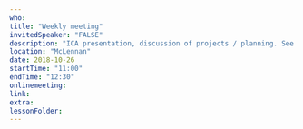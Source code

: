 ```yaml
---
who: 
title: "Weekly meeting"
invitedSpeaker: "FALSE"
description: "ICA presentation, discussion of projects / planning. See Jupyter Notebook"
location: "McLennan"
date: 2018-10-26
startTime: "11:00"
endTime: "12:30"
onlinemeeting: 
link: 
extra: 
lessonFolder: 
---
```

